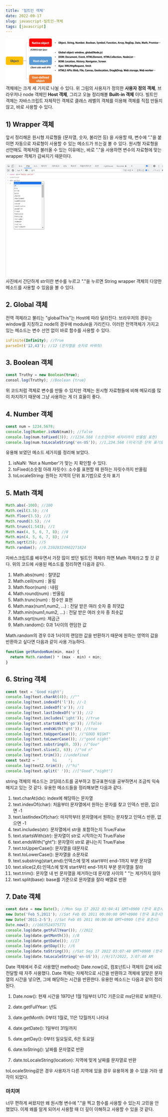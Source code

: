 ```yaml
---
title: '빌트인 객체'
date: 2022-09-17
slug: javascript-빌트인-객체
tags: [javascript]
---
```


![built-in](built.png)
객체에는 크게 세 가지로 나뉠 수 있다. 위 그림의 사용자가 정의한 <b>사용자 정의 객체</b>, 브라우저나 node 객체인 <b>Host 객체</b>, 그리고 오늘 정리해볼 <b>Built-in 객체</b> 이다. 빌트인 객체는 자바스크립트 자체적인 객체로 클래스 레벨의 객체를 이용해 객체를 직접 만들지 않고, 바로 사용할 수 있다.

## 1) Wrapper 객체

앞서 정리해온 원시형 자료형들 (문자열, 숫자, 불리언 등) 을 사용할 때, 변수에 "."을 붙이면 자동으로 자료형이 사용할 수 있는 메소드가 뜨는걸 볼 수 있다. 원시형 자료형을 선언해도 객체처럼 불러올 수 있는 이유에는, 바로 "."을 사용하면 변수의 자료형에 맞는 wrapper 객체가 감싸지기 때문이다.

![wrapper](wrapper.png)
사진에서 간단하게 str이란 변수를 누르고 "."을 누르면 String wrapper 객체의 다양한 메소드를 사용할 수 있음을 볼 수 있다.

## 2. Global 객체

전역 객체라고 불리는 "globalThis"는 Host에 따라 달라진다. 브라우저의 경우는 window를 지칭하고 node의 경우에 module을 가리킨다. 이러한 전역객체가 가지고 있는 메소드는 변수 선언 없이 바로 함수를 사용할 수 있다.

```javascript
isFinite(Infinity); //True
parseInt('12,43'); //12 (문자열을 숫자로 바꿔줘)
```

## 3. Boolean 객체

```javascript
const Truthy = new Boolean(true);
consol.log(Truthy); //Boolean {true}
```

위 코드처럼 객체로 변수를 만들 수 있지만 객체는 원시형 자료형들에 비해 메모리를 많이 차지하기 때문에 그냥 사용하는 게 더 효율이 좋다.

## 4. Number 객체

```javascript
const num = 1234.5678;
console.log(Number.isNaN(num)); //false
console.log(num.toFixed(3)); //1234.568 (소숫점아래 세자리까지 반올림 표현)
console.log(num.toLocaleString('en-US')); //1,234.568 (미국기준 단위 표기로 표현)
```

유용해 보였던 메소드 세가지를 정리해 보았다.

1.  isNaN: 'Not a Number'가 맞는 지 확인할 수 있다.
2.  toFixed(소숫점 아래 자릿수): 소수를 표현할 때 원하는 자릿수까지 반올림
3.  toLocaleString: 원하는 지역의 단위 표기법으로 숫자 표기

## 5. Math 객체

```javascript
Math.abs(-100); //100
Math.ceil(3.5); //4
Math.floor(3.5); //3
Math.round(3.5); //4
Math.trunc(1.543); //1
Math.max(4, 5, 6, 7, 8); //8
Math.min(4, 5, 6, 7, 8); //4
Math.sqrt(25); //5
Math.random(); //0.23028324902271824
```

자바스크립트를 배우면서 가장 많이 썼던 빌트인 객체라 하면 Math 객체라고 할 것 같다. 위의 코드에 사용된 메소드를 정리하면 다음과 같다.

1. Math.abs(num) : 절댓값
2. Math.ceil(num) : 올림
3. Math.floor(num) : 내림
4. Math.round(num) : 반올림
5. Math.trunc(num) : 정수만 표현
6. Math.max(num1,num2, ...) : 전달 받은 여러 숫자 중 최댓값
7. Math.min(num1,num2, ...) : 전달 받은 여러 숫자 중 최솟값
8. Math.sqrt(num): 제곱근
9. Math.random(): 0과 1사이의 랜덤한 값

Math.random의 경우 0과 1사이의 랜덤한 값을 반환하기 때문에 원하는 영역의 값을 반환하고 싶다면 다음과 같이 사용 가능하다.

```javascript
function getRandomNum(min, max) {
  return Math.random() * (max - min) + min;
}
```

## 6. String 객체

```javascript
const text = 'Good night';
console.log(text.charAt(4)); //""
console.log(text.indexOf('l')); //-1
console.log(text.indexOf('o')); //1
console.log(text.lastIndexOf('o')); //2
console.log(text.includes('ight')); //true
console.log(text.startsWith('go')); //false
console.log(text.endsWith('ght')); //true
console.log(text.toUpperCase()); //"GOOD NIGHT"
console.log(text.toLowerCase()); //"good night"
console.log(text.substring(0, 3)); //"Goo"
console.log(text.slice(2, 6)); //"od n"
console.log(text.trim()); //undefined
const text2 = '      hi     ';
console.log(text2.trim()); //"hi"
console.log(text.split(' ')); //["Good","night"]
```

string 객체의 메소드는 코딩테스트를 공부하고 정규표현식을 공부하면서 조금씩 익숙해지고 있는 것 같다. 유용한 메소드들을 정리해보면 다음과 같다.

1. text.charAt(idx): index에 해당하는 문자열
2. text.indexOf(char): 처음부터 문자열에서 원하는 문자를 찾고 인덱스 반환, 없으면 -1
3. text.lastIndexOf(char): 마지막부터 문자열에서 원하는 문자찾고 인덱스 반환, 없으면 -1
4. text.includes(str): 문자열에서 str을 포함하는지 True/False
5. text.startsWith(str): 문자열이 str로 시작하는지 True/False
6. text.endsWith("ght"): 문자열이 str로 끝나는지 True/False
7. text.toUpperCase(): 문자열을 대문자로
8. text.toLowerCase(): 문자열을 소문자로
9. text.substring(start,end):인덱스에 맞게 start부터 end-1까지 부분 문자열
10. text.slice(2,6):인덱스에 맞게 start부터 end-1까지 부분 문자열을 잘라
11. text.trim(): 문자열 내 빈 문자열을 제거하는데 문자열 사이의 " "는 제거하지 않아
12. text.split(base): base를 기준으로 문자열을 잘라 배열로 반환

## 7. Date 객체

```javascript
const date = new Date(); //Mon Sep 17 2022 03:04:41 GMT+0900 (한국 표준시)
new Date('Feb 5,2011'); //Sat Feb 05 2011 00:00:00 GMT+0900 (한국 표준시)
new Date('2011-2-5'); //Sat Feb 05 2011 00:00:00 GMT+0900 (한국 표준시)
Date.now(); //1663524375771
console.log(date.getFullYear()); //2022
console.log(date.getMonth()); //8
console.log(date.getDate()); //17
console.log(date.getDay()); //6
console.log(date.toString()); //Sat Sep 17 2022 03:07:40 GMT+0900 (한국 표준시)
console.log(date.toLocaleString('en-US')); //9/17/2022, 3:07:40 AM
```

Date 객체에서 주로 사용했던 method는 Date.now()로, 컴포넌트나 객체의 값에 id로 전달할 때 자주 사용했다. Date 객체는 자체적으로 시간을 반환하고 객체에 알맞은 문자열의 시간을 넣으면, 그에 해당하는 시간을 반환한다. 유용한 메소드는 다음과 같이 정리된다.

1.  Date.now(): 현재 시간을 1970년 1월 1일부터 UTC 기준으로 ms단위로 보여준다.

2.  date.getFullYear: 년도
3.  date.getMonth: 0부터 1월로, 11은 12월까지 나타내
4.  date.getDate(): 1일부터 31일까지
5.  date.getDay(): 0부터 일요일로, 6은 토요일
6.  date.toString(): 날짜를 문자열로 반환
7.  date.toLocaleString(location): 지역에 맞게 날짜를 문자열로 반환

toLocaleString같은 경우 사용자가 다른 지역에 있을 경우 유용하게 쓸 수 있을 거라 생각이 되었다.

### 마치며

너무 편하게 써왔지만 왜 원시형 변수에 "."을 찍고 함수를 사용할 수 있는지 고민을 안 했었다. 이제 왜를 알게 되어서 사용할 때 더 깊이 이해하고 사용할 수 있을 것 같다.
